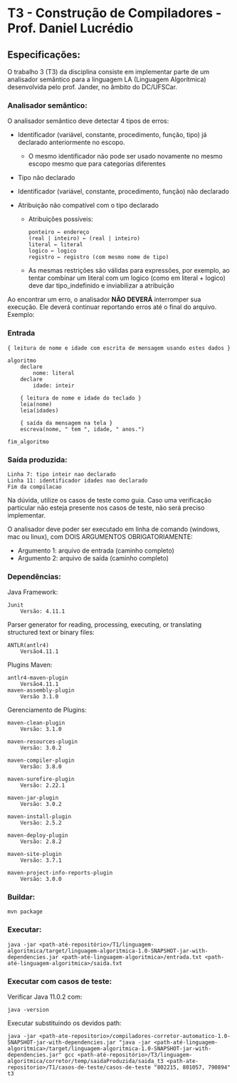 # T3 - Construção de Compiladores - Prof. Daniel Lucrédio

## Especificações:
O trabalho 3 (T3) da disciplina consiste em implementar parte de um analisador semântico para a linguagem LA (Linguagem Algorítmica) desenvolvida pelo prof. Jander, no âmbito do DC/UFSCar.

### Analisador semântico:

O analisador semântico deve detectar 4 tipos de erros:

- Identificador (variável, constante, procedimento, função, tipo) já declarado anteriormente no escopo.
    - O mesmo identificador não pode ser usado novamente no mesmo escopo mesmo que para categorias diferentes

- Tipo não declarado

- Identificador (variável, constante, procedimento, função) não declarado

- Atribuição não compatível com o tipo declarado
    - Atribuições possíveis:
        ```
        ponteiro ← endereço
        (real | inteiro) ← (real | inteiro)
        literal ← literal
        logico ← logico
        registro ← registro (com mesmo nome de tipo)
        ```

    - As mesmas restrições são válidas para expressões, por exemplo, ao tentar combinar um literal com um logico (como em literal + logico) deve dar tipo_indefinido e inviabilizar a atribuição

Ao encontrar um erro, o analisador **NÃO DEVERÁ** interromper sua execução. Ele deverá continuar reportando erros até o final do arquivo. Exemplo:

### Entrada
```
{ leitura de nome e idade com escrita de mensagem usando estes dados }

algoritmo
	declare
		nome: literal
	declare
		idade: inteir

	{ leitura de nome e idade do teclado }
	leia(nome)
	leia(idades)

	{ saída da mensagem na tela }
	escreva(nome, " tem ", idade, " anos.")

fim_algoritmo

```
### Saída produzida:
```
Linha 7: tipo inteir nao declarado
Linha 11: identificador idades nao declarado
Fim da compilacao
```
Na dúvida, utilize os casos de teste como guia. Caso uma verificação particular não esteja presente nos casos de teste, não será preciso implementar.

O analisador deve poder ser executado em linha de comando (windows, mac ou linux), com DOIS ARGUMENTOS OBRIGATORIAMENTE:
- Argumento 1: arquivo de entrada (caminho completo)
- Argumento 2: arquivo de saída (caminho completo)

### Dependências:
Java Framework:

    Junit
        Versão: 4.11.1
Parser generator for reading, processing, executing, or translating structured text or binary files:

    ANTLR(antlr4) 
        Versão4.11.1

Plugins Maven:

    antlr4-maven-plugin 
        Versão4.11.1
    maven-assembly-plugin 
        Versão 3.1.0

Gerenciamento de Plugins:

    maven-clean-plugin
        Versão: 3.1.0

    maven-resources-plugin
        Versão: 3.0.2

    maven-compiler-plugin
        Versão: 3.8.0

    maven-surefire-plugin
        Versão: 2.22.1

    maven-jar-plugin
        Versão: 3.0.2

    maven-install-plugin
        Versão: 2.5.2

    maven-deploy-plugin
        Versão: 2.8.2

    maven-site-plugin
        Versão: 3.7.1

    maven-project-info-reports-plugin
        Versão: 3.0.0
### Buildar:
```
mvn package
```
### Executar:
```
java -jar <path-até-repositório>/T1/linguagem-algoritmica/target/linguagem-algoritmica-1.0-SNAPSHOT-jar-with-dependencies.jar <path-até-linguagem-algoritmica>/entrada.txt <path-até-linguagem-algoritmica>/saida.txt
```
### Executar com casos de teste:
Verificar Java 11.0.2 com:
```
java -version
``` 
Executar substituindo os devidos path:
```
java -jar <path-ate-repositorio>/compiladores-corretor-automatico-1.0-SNAPSHOT-jar-with-dependencies.jar "java -jar <path-até-linguagem-algoritmica>/target/linguagem-algoritmica-1.0-SNAPSHOT-jar-with-dependencies.jar" gcc <path-até-repositório>/T3/linguagem-algoritmica/corretor/temp/saidaProduzida/saida_t3 <path-ate-repositorio>/T1/casos-de-teste/casos-de-teste "802215, 801057, 790894" t3
```